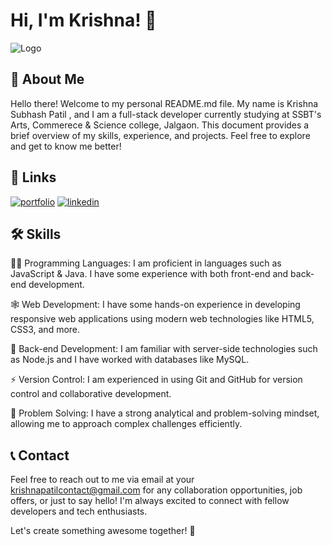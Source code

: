 
# Hi, I'm Krishna! 👋
![Logo](https://cdni.iconscout.com/illustration/premium/thumb/coder-3462295-2895977.png)


## 🚀 About Me
Hello there! Welcome to my personal README.md file. My name is Krishna Subhash Patil , and I am a full-stack developer currently studying at SSBT's Arts, Commerece & Science college, Jalgaon. This document provides a brief overview of my skills, experience, and projects. Feel free to explore and get to know me better!


## 🔗 Links
[![portfolio](https://img.shields.io/badge/my_portfolio-000?style=for-the-badge&logo=ko-fi&logoColor=white)](https://projectsbykrishnapatil.on.drv.tw/Portfolio%20website%20Krishna/)
[![linkedin](https://img.shields.io/badge/linkedin-0A66C2?style=for-the-badge&logo=linkedin&logoColor=white)](https://www.linkedin.com/in/krishna-patil-759269249/)



## 🛠 Skills

👩‍💻 Programming Languages: I am proficient in languages such as JavaScript & Java. I have some experience with both front-end and back-end development.

🕸️ Web Development: I have some hands-on experience in developing responsive web applications using modern web technologies like HTML5, CSS3, and more.

🧠 Back-end Development: I am familiar with server-side technologies such as Node.js and I have worked with databases like MySQL.

⚡️ Version Control: I am experienced in using Git and GitHub for version control and collaborative development.

💬 Problem Solving: I have a strong analytical and problem-solving mindset, allowing me to approach complex challenges efficiently.


## 📞 Contact
Feel free to reach out to me via email at your krishnapatilcontact@gmail.com for any collaboration opportunities, job offers, or just to say hello! I'm always excited to connect with fellow developers and tech enthusiasts.

Let's create something awesome together! 🚀


